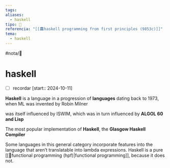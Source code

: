 ```yaml
---
tags: 
aliases:
  - haskell
tipo: 📑
referencia: "[[🏛️haskell programming from first principles (9853c)]]"
tema:
  - haskell
---
```


#nota/📑

# haskell 

- [ ] recordar  [start:: 2024-10-11]

__Haskell__ is a language in a progression of __languages__ dating back to 1973,
when ML was invented by Robin Milner

was itself influenced by ISWIM, which was in turn influenced by __ALGOL 60 and Lisp__

The most popular implementation of __Haskell__, the __Glasgow Haskell Compiler__


Some languages in this general category incorporate features into the language that aren’t translatable into lambda expressions.
Haskell is a pure [[📑functional programming (hpf)|functional programming]], because it does not.